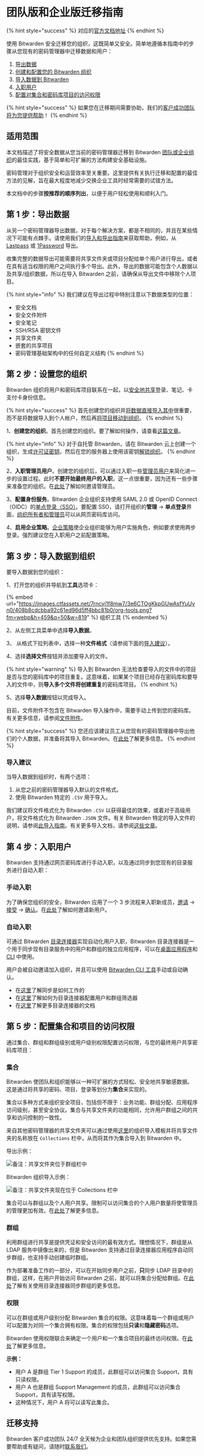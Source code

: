 # 团队版和企业版迁移指南

{% hint style="success" %}
对应的[官方文档地址](https://bitwarden.com/help/article/teams-enterprise-migration-guide/)
{% endhint %}

使用 Bitwarden 安全迁移您的组织，这既简单又安全。简单地遵循本指南中的步骤从您现有的密码管理器中迁移数据和用户：

1. [导出数据](teams-and-enterprise-migration-guide.md#step-1-export-your-data)
2. [创建和配置您的 Bitwarden 组织](teams-and-enterprise-migration-guide.md#step-2-setup-your-bitwarden-organization)
3. [导入数据到 Bitwarden](teams-and-enterprise-migration-guide.md#step-3-import-data-to-your-organization)
4. [入职用户](teams-and-enterprise-migration-guide.md#step-4-onboard-users-to-the-organization)
5. [配置对集合和密码库项目的访问权限](teams-and-enterprise-migration-guide.md#step-5-configure-access-to-collections-and-items)

{% hint style="success" %}
如果您在迁移期间需要协助，我们的[客户成功团队将为您提供帮助](../admin-console/more/lastpass-enterprise-migration-guide.md#migration-support)！
{% endhint %}

## 适用范围 <a href="#scope" id="scope"></a>

本文档描述了将安全数据从您当前的密码管理器迁移到 Bitwarden [团队或企业组织](../organizations/organizations.md)的最佳实践，基于简单和可扩展的方法构建安全基础设施。

密码管理对于组织安全和运营效率至关重要。这里提供有关执行迁移和配置的最佳方法的见解，旨在最大程度地减少交换企业工具时经常需要的试错方法。

本文档中的步骤**按推荐的顺序列出**，以便于用户轻松使用和顺利入门。

## 第 1 步：导出数据 <a href="#step-1-export-your-data" id="step-1-export-your-data"></a>

从另一个密码管理器导出数据，对于每个解决方案，都是不相同的，并且在某些情况下可能有点棘手。请使用我们的[导入和导出指南](../import-export/)来获取帮助，例如，从 [Lastpass](../password-manager/import-and-export/import-guides/import-data-from-lastpass.md#export-from-lastpass) 或 [1Password](../password-manager/import-and-export/import-guides/import-data-from-1password.md#export-your-1-password-1-pif-logins) 导出。

收集完整的数据导出可能需要将共享文件夹或项目分配给单个用户进行导出，或者在具有适当权限的用户之间执行多个导出。此外，导出的数据可能包含个人数据以及共享/组织数据，所以在导入 Bitwarden 之前，请确保从导出文件中移除个人项目。

{% hint style="info" %}
我们建议在导出过程中特别注意以下数据类型的位置：

* 安全文档
* 安全文件附件
* 安全笔记
* SSH/RSA 密钥文件
* 共享文件夹
* 嵌套的共享项目
* 密码管理基础架构中的任何自定义结构
{% endhint %}

## 第 2 步：设置您的组织 <a href="#step-2-setup-your-organization" id="step-2-setup-your-organization"></a>

Bitwarden 组织将用户和密码库项目联系在一起，以[安全地共享](../organizations/sharing.md)登录、笔记、卡支付卡身份信息。

{% hint style="success" %}
首先创建您的组织并[将数据直接导入其中](../import-export/import-data-to-an-organization.md)很重要，而不是将数据导入到个人帐户，然后再[将项目移动到组织](../organizations/sharing.md)。
{% endhint %}

1、**创建您的组织**。首先创建您的组织。要了解如何操作，请查看[这篇文章](../organizations/organizations.md#create-an-organization)。

{% hint style="info" %}
对于自托管 Bitwarden，请在 Bitwarden 云上创建一个组织，生成[许可证密钥](https://bitwarden.com/host/)，然后在您的服务器上使用该密钥[解锁组织](../self-hosting/licensing-for-paid-features.md#organization-license)。
{% endhint %}

2、**入职管理员用户**。创建您的组织后，可以通过入职一些[管理员用户](../admin-console/user-management/member-roles-and-permissions.md)来简化进一步的设置过程。此时**不要开始最终用户的入职**，这一点很重要，因为还有一些步骤来准备您的组织。在[此处](../organizations/user-management.md#onboard-users)了解如何邀请管理员。

3、**配置身份服务**。Bitwarden 企业组织支持使用 SAML 2.0 或 OpenID Connect（OIDC）的[单点登录（SSO）](../login-with-sso/about-login-with-sso.md)。要配置 SSO，请打开组织的**管理** → **单点登录**界面，[组织所有者和管理员](../admin-console/user-management/member-roles-and-permissions.md)可以从网页密码库访问。

4、**启用企业策略**。[企业策略](../organizations/enterprise-policies.md)使企业组织能够为用户实施角色，例如要求使用两步登录。强烈建议您在入职用户之前配置策略。

## 第 3 步：导入数据到组织 <a href="#step-3-import-data-to-your-organization" id="step-3-import-data-to-your-organization"></a>

要导入数据到您的组织：

1、打开您的组织并导航到**工具**选项卡：

{% embed url="https://images.ctfassets.net/7rncvj1f8mw7/3e6CTOgKkpGUwAsfYuUyn0/408b8cdcbba92c61ed96d5ff4bbc81b0/org-tools.png?fm=webp&h=459&q=50&w=819" %}
组织工具
{% endembed %}

2、从左侧工具菜单中选择**导入数据**。&#x20;

3、 从格式下拉列表中，选择一种**文件格式**（请参阅下面的[导入建议](teams-and-enterprise-migration-guide.md#import-recommendations)）。

4、选择**选择文件**按钮并添加要导入的文件。

{% hint style="warning" %}
导入到 Bitwarden 无法检查要导入的文件中的项目是否与您的密码库中的项目重复。这意味着，如果某个项目已经存在密码库和要导入的文件中，则**导入多个文件将创建重复**的密码库项目。
{% endhint %}

5、选择**导入数据**按钮以完成导入。

目前，文件附件不包含在 Bitwarden 导入操作中，需要手动上传到您的密码库。有关更多信息，请参阅[文件附件](../your-vault/file-attachments.md)。

{% hint style="success" %}
您还应该建议员工从您现有的密码管理器中导出他们的个人数据，并准备将其导入 Bitwarden。在[此处](../import-export/)了解更多信息。
{% endhint %}

### 导入建议 <a href="#import-recommendations" id="import-recommendations"></a>

当导入数据到组织时，有两个选项：

1. 从您之前的密码管理器导入默认的文件格式。
2. 使用 Bitwarden 特定的 `.CSV` 用于导入。

我们建议将文件格式化为 Bitwarden `.CSV` 以获得最佳的效果，或着对于高级用户，将文件格式化为 Bitwarden `.JSON` 文件。有关 Bitwarden 特定的导入文件的说明，请参阅[此导入指南](../import-export/condition-a-bitwarden-.csv-or-.json.md)。有关更多导入文档，请参阅[这些文章](../import-export/)。

## 第 4 步：入职用户 <a href="#step-4-onboard-users" id="step-4-onboard-users"></a>

Bitwarden 支持通过网页密码库进行手动入职，以及通过同步到您现有的目录服务进行自动入职：

### 手动入职 <a href="#manual-onboarding" id="manual-onboarding"></a>

为了确保您组织的安全，Bitwarden 应用了一个 3 步流程来入职新成员，[邀请](../organizations/user-management.md#invite) → [接受](../organizations/user-management.md#accept) → [确认](../organizations/user-management.md#confirm)。在[此处](../organizations/user-management.md#onboard-users)了解如何邀请新用户。

### 自动入职 <a href="#automated-onboarding" id="automated-onboarding"></a>

可通过 Bitwarden [目录连接器](../directory-connector/about-directory-connector.md)实现自动化用户入职，Bitwarden 目录连接器是一个用于同步现有目录服务中的用户和群组的独立应用程序，可以在[桌面应用程序](../directory-connector/directory-connector-desktop-app.md)和 [CLI](../directory-connector/directory-connector-cli.md) 中使用。

用户会被自动邀请加入组织，并且可以使用 [Bitwarden CLI 工具](../password-manager/developer-tools/password-manager-cli.md#confirm)手动或自动确认。

* 在[这里](../directory-connector/about-directory-connector.md)了解同步是如何工作的
* 在[这里](../directory-connector/sync-options-and-filters.md)了解如何为目录连接器配置用户和群组筛选器
* 在[这里](../directory-connector/)了解更多目录连接器的文档

## 第 5 步：配置集合和项目的访问权限 <a href="#step-5-configure-access-to-collections-and-items" id="step-5-configure-access-to-collections-and-items"></a>

通过集合、群组和群组级别或用户级别权限配置访问权限，与您的最终用户共享密码库项目：

### 集合 <a href="#collections" id="collections"></a>

Bitwarden 使团队和组织能够以一种可扩展的方式轻松、安全地共享敏感数据。这是通过将共享的密码、项目、登录等划分为**集合**来实现的。

集合以多种方式来组织安全项目，包括但不限于：业务功能、群组分配、应用程序访问级别，甚至安全协议。集合与共享文件夹的功能相同，允许用户群组之间的共享和访问控制的一致性。

来自其他密码管理器的共享文件夹可以通过使用[这里](https://bitwarden.com/help/files/bitwarden_export_org.csv)的组织导入模板并将共享文件夹的名称放在 `Collections` 栏中，从而将其作为集合导入到 Bitwarden 中。

导出示例：

![备注：共享文件夹位于群组栏中](https://raw.githubusercontent.com/bitwarden/help/master/images/migration/lp-export.png)

Bitwarden 组织导入示例：

![备注：共享文件夹现在位于 Collections 栏中](https://raw.githubusercontent.com/bitwarden/help/master/images/migration/bw-import.png)

集合可以与群组以及个人用户共享。限制可以访问集合的个人用户数量将使管理员的管理更加有效。在[此处](../organizations/collections.md)了解更多信息。

### 群组 <a href="#groups" id="groups"></a>

利用群组进行共享是提供凭证和安全访问的最有效方式。理想情况下，群组是从 LDAP 服务中镜像出来的，但是 Bitwarden 支持通过目录连接器应用程序自动同步群组，也支持手动创建临时群组。

作为部署准备工作的一部分，可以在开始同步用户之前，**只**同步 LDAP 目录中的群组，这样，在用户开始访问 Bitwarden 之前，就可以将集合分配给群组。在[此处](../directory-connector/sync-options-and-filters.md)了解有关使用目录连接器同步群组的更多信息。

### 权限 <a href="#permissions" id="permissions"></a>

可以在群组或用户级别分配 Bitwarden 集合的权限。这意味着每一个群组或用户可以配置为对同一个集合拥有权限。集合的权限包括**只读**和**隐藏密码**选项。

Bitwarden 使用权限联合来确定一个用户和一个集合项目的最终访问权限。在[此处](../admin-console/user-management/member-roles-and-permissions.md#access-control)了解更多信息。

**示例：**

* 用户 A 是群组 Tier 1 Support 的成员，此群组可以访问集合 Support，具有只读权限。
* 用户 A 也是群组 Support Management  的成员，此群组可以访问集合 Support，具有读写权限。
* 这种情况下，用户 A 将可以读写此集合。

## 迁移支持 <a href="#migration-support" id="migration-support"></a>

Bitwarden 客户成功团队 24/7 全天候为企业和团队组织提供优先支持。如果您需要帮助或有疑问，请随时[联系我们](https://bitwarden.com/contact/)。
